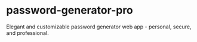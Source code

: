 # password-generator-pro
Elegant and customizable password generator web app - personal, secure, and professional.
